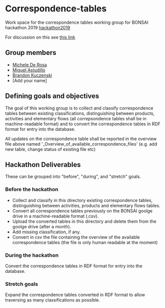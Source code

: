 # Correspondence-tables
Work space for the correspondence tables working group for BONSAI hackathon 2019 [hackathon2019](https://github.com/BONSAMURAIS/hackathon-2019)

For discussion on this see [this link](https://bonsai.groups.io/g/hackathon2019/topic/30417494?p=,,,20,0,0,0::relevance,,%23correspondencetables,20,2,0,30417494,ct=1&ct=1)

## Group members

 * [Michele De Rosa](https://github.com/MicDr)
 * [Miguel Astudillo](https://github.com/mfastudillo)
 * [Brandon Kuczenski](https://github.com/bkuczenski)
 * [Add your name]

## Defining goals and objectives

The goal of this working group is to collect and classify correspondence tables between existing classifications, distinguishing between products, activities and elementary flows (all correpsondence tables shall be in machine-readable format) and to convert the correspondence tables in RDF format for entry into the database. 

All updates on the correspondence table shall be reported in the overview file above named '_Overview_of_available_correspondence_files'
(e.g. add new table, change status of existing file etc)

## Hackathon Deliverables

These can be grouped into "before", "during", and "stretch" goals.

### Before the hackathon

* Collect and classify in this directory existing correspondence tables, distinguishing between activities, products and elementary flows tables.
* Convert all correspondence tables previously on the BONSAI goolge drive in a machine-readable format (.csv). 
* Upload the converted tables in this directory and delete them from the goolge drive (after a month). 
* Add missing classification, if any.
* Convert in csv the file containing the overview of the available correspondence tables (the file is only human readable at the moment)

### During the hackathon

Convert the correspondence tables in RDF format for entry into the database.

### Stretch goals

 Expand the correspondence tables converted in RDF format to allow traversing as many classifications as possible.



